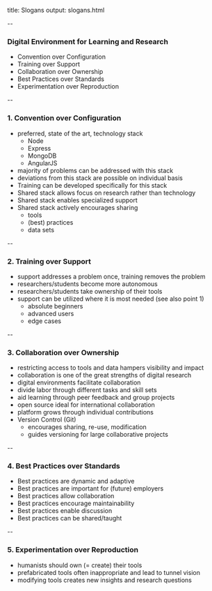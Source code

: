 title: Slogans
output: slogans.html

--

### Digital Environment for Learning and Research

+ Convention over Configuration
+ Training over Support
+ Collaboration over Ownership
+ Best Practices over Standards
+ Experimentation over Reproduction

--

### 1. Convention over Configuration

+ preferred, state of the art, technology stack
  + Node
  + Express
  + MongoDB
  + AngularJS
+ majority of problems can be addressed with this stack
+ deviations from this stack are possible on individual basis
+ Training can be developed specifically for this stack
+ Shared stack allows focus on research rather than technology
+ Shared stack enables specialized support
+ Shared stack actively encourages sharing
  + tools 
  + (best) practices 
  + data sets

--

### 2. Training over Support

+ support addresses a problem once, training removes the problem
+ researchers/students become more autonomous
+ researchers/students take ownership of their tools
+ support can be utilized where it is most needed (see also point 1)
  + absolute beginners
  + advanced users
  + edge cases

--

### 3. Collaboration over Ownership

+ restricting access to tools and data hampers visibility and impact
+ collaboration is one of the great strengths of digital research
+ digital environments facilitate collaboration
+ divide labor through different tasks and skill sets
+ aid learning through peer feedback and group projects
+ open source ideal for international collaboration
+ platform grows through individual contributions
+ Version Control (Git)
  + encourages sharing, re-use, modification
  + guides versioning for large collaborative projects

--

### 4. Best Practices over Standards

+ Best practices are dynamic and adaptive
+ Best practices are important for (future) employers
+ Best practices allow collaboration
+ Best practices encourage maintainability
+ Best practices enable discussion 
+ Best practices can be shared/taught

--

### 5. Experimentation over Reproduction 

+ humanists should own (= create) their tools
+ prefabricated tools often inappropriate and lead to tunnel vision
+ modifying tools creates new insights and research questions

